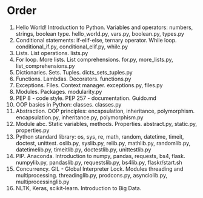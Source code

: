 # Order
1. Hello World! Introduction to Python. Variables and operators: numbers, strings, boolean type.
hello_world.py, vars.py, boolean.py, types.py
2. Conditional statements: if-elif-else, ternary operator. While loop.
conditional_if.py, conditional_elif.py, while.py
3. Lists. List operations.
lists.py
4. For loop. More lists. List comprehensions.
for.py, more_lists.py, list_comprehensions.py
5. Dictionaries. Sets. Tuples.
dicts_sets_tuples.py
6. Functions. Lambdas. Decorators.
functions.py
7. Exceptions. Files. Context manager.
exceptions.py, files.py
8. Modules. Packages.
modularity.py
9. PEP 8 - code style. PEP 257 - documentation.
Guido.md
10. OOP basics in Python: classes.
classes.py
11. Abstraction. OOP principles: encapsulation, inheritance, polymorphism.
encapsulation.py, inheritance.py, polymorphism.py
12. Module abc. Static variables, methods. Properties.
abstract.py, static.py, properties.py
13. Python standard library: os, sys, re, math, random, datetime, timeit, doctest, unittest.
oslib.py, syslib.py, relib.py, mathlib.py, randomlib.py, datetimelib.py, timeitlib.py, doctestlib.py, unittestlib.py
14. PIP. Anaconda. Introduction to numpy, pandas, requests, bs4, flask.
numpylib.py, pandaslib.py, requestslib.py, bs4lib.py, flaskr/start.sh
15. Concurrency. GIL - Global Interpreter Lock. Modules threading and multiprocessing.
threadinglib.py, prodcons.py, asynciolib.py, multiprocessinglib.py
16. NLTK, Keras, scikit-learn. Introduction to Big Data.